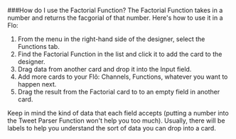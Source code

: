 ###How do I use the Factorial Function?
The Factorial Function takes in a number and returns the facgorial of that number. Here's how to use it in a Flo:

1. From the menu in the right-hand side of the designer, select the Functions tab.
2. Find the Factorial Function in the list and click it to add the card to the designer. 
3. Drag data from another card and drop it into the Input field.
4. Add more cards to your Flõ: Channels, Functions, whatever you want to happen next. 
5. Drag the result from the Factorial card to to an empty field in another card. 

Keep in mind the kind of data that each field accepts (putting a number into the Tweet Parser Function won't help you too much). Usually, there will be labels to help you understand the sort of data you can drop into a card. 